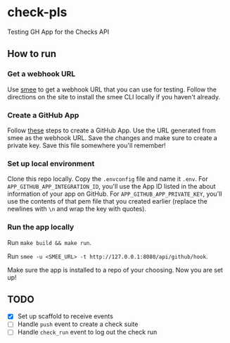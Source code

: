# check-pls
Testing GH App for the Checks API

## How to run

### Get a webhook URL

Use [smee](https://smee.io) to get a webhook URL that you can use for testing. Follow the directions on the site to install the smee CLI locally if you haven't already.

### Create a GitHub App
Follow [these](https://docs.github.com/en/developers/apps/building-github-apps/creating-a-github-app) steps to create a GitHub App. Use the URL generated from smee as the webhook URL. Save the changes and make sure to create a private key. Save this file somewhere you'll remember!

### Set up local environment
Clone this repo locally. Copy the `.envconfig` file and name it `.env`. For `APP_GITHUB_APP_INTEGRATION_ID`, you'll use the App ID listed in the about information of your app on GitHub. For `APP_GITHUB_APP_PRIVATE_KEY`, you'll use the contents of that pem file that you created earlier (replace the newlines with `\n` and wrap the key with quotes).

### Run the app locally
Run `make build && make run`.

Run `smee -u <SMEE_URL> -t http://127.0.0.1:8080/api/github/hook`.

Make sure the app is installed to a repo of your choosing. Now you are set up!

## TODO

- [x] Set up scaffold to receive events
- [ ] Handle `push` event to create a check suite
- [ ] Handle `check_run` event to log out the check run
